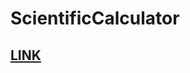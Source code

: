 # ScientificCalculator


<h2><a href="https://technodeba.github.io/ScientificCalculator/">LINK</a></h2>
